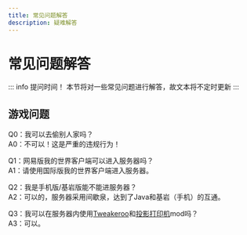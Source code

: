 ```yaml
---
title: 常见问题解答
description: 疑难解答
---
```

# 常见问题解答
::: info 提问时间！
本节将对一些常见问题进行解答，故文本将不定时更新
:::
## 游戏问题
Q0：我可以去偷别人家吗？<br>
A0：不可以！这是严重的违规行为！

Q1：网易版我的世界客户端可以进入服务器吗？<br>
A1：请使用国际版我的世界客户端进入服务器。

Q2：我是手机版/基岩版能不能进服务器？<br>
A2：可以的，服务器采用间歇泉，达到了Java和基岩（手机）的互通。

Q3：我可以在服务器内使用[Tweakeroo](https://www.mcmod.cn/class/2230.html)和[投影打印机](https://www.mcmod.cn/class/8233.html)mod吗？<br>
A3：可以。